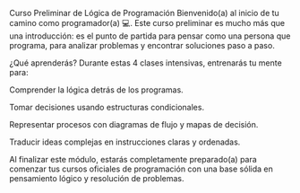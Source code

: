 Curso Preliminar de Lógica de Programación
Bienvenido(a) al inicio de tu camino como programador(a) 💻.
Este curso preliminar es mucho más que una introducción: es el punto de partida para pensar como una persona que programa, para analizar problemas y encontrar soluciones paso a paso.

¿Qué aprenderás?
Durante estas 4 clases intensivas, entrenarás tu mente para:

Comprender la lógica detrás de los programas.

Tomar decisiones usando estructuras condicionales.

Representar procesos con diagramas de flujo y mapas de decisión.

Traducir ideas complejas en instrucciones claras y ordenadas.

Al finalizar este módulo, estarás completamente preparado(a) para comenzar tus cursos oficiales de programación con una base sólida en pensamiento lógico y resolución de problemas.

